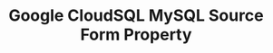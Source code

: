 ---
# -------------------------- #
#        CONTENT TYPE        #
# -------------------------- #

type: "connect"
content-type: "api-form"
form-type: "source"
key: "source-form-properties-cloudsql-mysql-object"


# -------------------------- #
#        OBJECT INFO         #
# -------------------------- #

title: "Google CloudSQL MySQL Source Form Property"
api-type: "cloudsql"
display-name: "Google CloudSQL MySQL"

source-type: "database"
docs-name: "cloudsql-mysql"
db-type: "mysql"

description: ""

# -------------------------- #
#      OBJECT ATTRIBUTES     #
# -------------------------- #

## See these fields in _data/connect/common/database-sources.yml > all-databases
## This object will also list the fields in the `mysql` list ^

uses-common-fields: true
uses-feature-fields: true
---